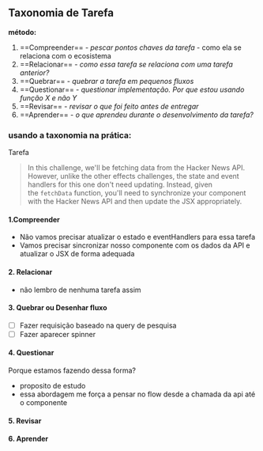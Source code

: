 ## Taxonomia de Tarefa

**método:**

1. ==Compreender== - _pescar pontos chaves da tarefa_ - como ela se relaciona com o ecosistema
2. ==Relacionar== - _como essa tarefa se relaciona com uma tarefa anterior?_
3. ==Quebrar== - _quebrar a tarefa em pequenos fluxos_
4. ==Questionar== - _questionar implementação. Por que estou usando função X e não Y_
5. ==Revisar== - _revisar o que foi feito antes de entregar_
6. ==Aprender== - _o que aprendeu durante o desenvolvimento da tarefa?_

### usando a taxonomia na prática:

Tarefa

> In this challenge, we'll be fetching data from the Hacker News API. However, unlike the other effects challenges, the state and event handlers for this one don't need updating. Instead, given the `fetchData` function, you'll need to synchronize your component with the Hacker News API and then update the JSX appropriately.

#### 1.Compreender

- Não vamos precisar atualizar o estado e eventHandlers para essa tarefa
- Vamos precisar sincronizar nosso componente com os dados da API e atualizar o JSX de forma adequada

#### 2. Relacionar

- não lembro de nenhuma tarefa assim

#### 3. Quebrar ou Desenhar fluxo

- [ ] Fazer requisição baseado na query de pesquisa
- [ ] Fazer aparecer spinner

#### 4. Questionar

Porque estamos fazendo dessa forma?

- proposito de estudo
- essa abordagem me força a pensar no flow desde a chamada da api até o componente

#### 5. Revisar

#### 6. Aprender
